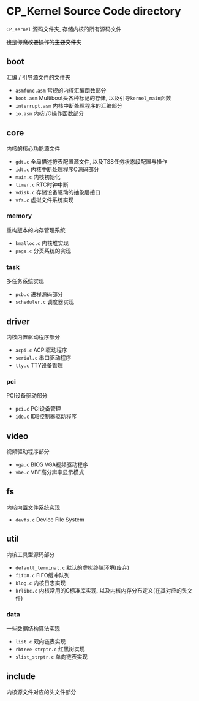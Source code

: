 # CP_Kernel Source Code directory

`CP_Kernel` 源码文件夹, 存储内核的所有源码文件 

~~也是你魔改要操作的主要文件夹~~

## boot

汇编 / 引导源文件的文件夹

* `asmfunc.asm` 常规的内核汇编函数部分
* `boot.asm` Multiboot头各种标记的存储, 以及引导`kernel_main`函数
* `interrupt.asm` 内核中断处理程序的汇编部分
* `io.asm` 内核I/O操作函数部分

## core

内核的核心功能源文件

* `gdt.c` 全局描述符表配置源文件, 以及TSS任务状态段配置与操作
* `idt.c` 内核中断处理程序C源码部分
* `main.c` 内核初始化
* `timer.c` RTC时钟中断
* `vdisk.c` 存储设备驱动的抽象层接口
* `vfs.c` 虚拟文件系统实现

### memory

重构版本的内存管理系统

* `kmalloc.c` 内核堆实现
* `page.c` 分页系统的实现

### task

多任务系统实现

* `pcb.c` 进程源码部分
* `scheduler.c` 调度器实现

## driver

内核内置驱动程序部分

* `acpi.c` ACPI驱动程序
* `serial.c` 串口驱动程序
* `tty.c` TTY设备管理

### pci

PCI设备驱动部分

* `pci.c` PCI设备管理
* `ide.c` IDE控制器驱动程序

## video

视频驱动程序部分

* `vga.c` BIOS VGA视频驱动程序
* `vbe.c` VBE高分辨率显示模式

## fs

内核内置文件系统实现

* `devfs.c` Device File System

## util

内核工具型源码部分

* `default_terminal.c` 默认的虚拟终端环境(废弃)
* `fifo8.c` FIFO缓冲队列
* `klog.c` 内核日志实现
* `krlibc.c` 内核常用的C标准库实现, 以及内核内存分布定义(在其对应的头文件)

### data

一些数据结构算法实现

* `list.c` 双向链表实现
* `rbtree-strptr.c` 红黑树实现
* `slist_strptr.c` 单向链表实现

## include

内核源文件对应的头文件部分